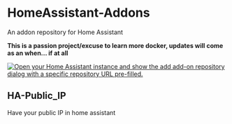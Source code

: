# HomeAssistant-Addons
An addon repository for Home Assistant

**This is a passion project/excuse to learn more docker, updates will come as an when... if at all**


[![Open your Home Assistant instance and show the add add-on repository dialog with a specific repository URL pre-filled.](https://my.home-assistant.io/badges/supervisor_add_addon_repository.svg)](https://my.home-assistant.io/redirect/supervisor_add_addon_repository/?repository_url=https%3A%2F%2Fgithub.com%2FTheDraca%2FHomeAssistant-Addons)


## HA-Public_IP
Have your public IP in home assistant